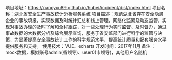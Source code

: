 项目地址：https://nancyxu89.github.io/hubeiAccident/dist/index.html
项目名称：湖北省安全生产事故统计分析服务系统
项目描述：规范湖北省存在安全隐患企业的事故填报，实现数据及时统计汇总和线上管理，网络化监察及动态监管，实现对事故办理的及时了解和全程跟踪，对一些处理行为实时监督、及时督办，通过事故数据的大数据分析及综合展示查询，服务于省安监部门进行科学的监管与决策，为显著提高安全事故统计工作的科学规范水平、提高统计质量和配套服务水平提供服务和支持。
使用技术：VUE、echarts
开发时间：2017年11月
备注：mock数据，模拟账号admin(省领导)、user0(市领导)，其他用户名随机
